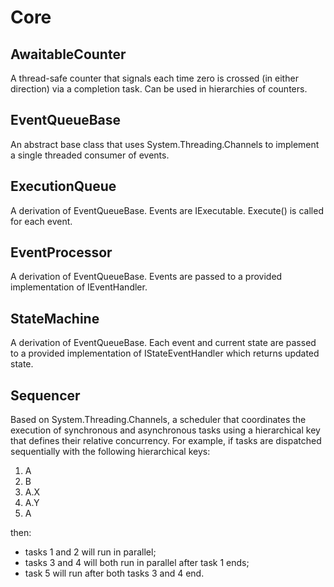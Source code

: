 # Core

## AwaitableCounter
A thread-safe counter that signals each time zero is crossed (in either direction)
via a completion task. Can be used in hierarchies of counters.

## EventQueueBase
An abstract base class that uses System.Threading.Channels to implement a single
threaded consumer of events.

## ExecutionQueue
A derivation of EventQueueBase. Events are IExecutable. Execute() is called
for each event.

## EventProcessor
A derivation of EventQueueBase. Events are passed to a provided implementation of 
IEventHandler.

## StateMachine
A derivation of EventQueueBase. Each event and current state are passed to a provided implementation of 
IStateEventHandler which returns updated state.

## Sequencer
Based on System.Threading.Channels, a scheduler that coordinates the execution 
of synchronous and asynchronous tasks using a hierarchical key that defines their 
relative concurrency. For example, if tasks are dispatched sequentially with the 
following hierarchical keys:
1. A
2. B
3. A.X
4. A.Y
5. A

then:

- tasks 1 and 2 will run in parallel;
- tasks 3 and 4 will both run in parallel after task 1 ends;
- task 5 will run after both tasks 3 and 4 end.
